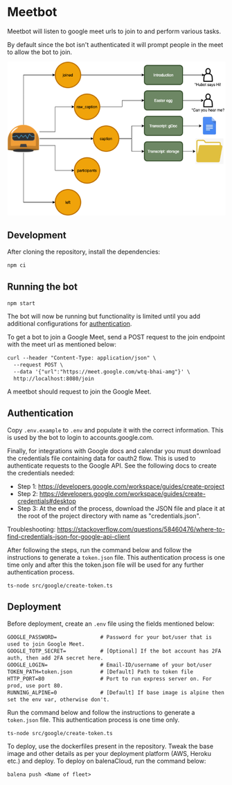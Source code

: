 # Meetbot 

Meetbot will listen to google meet urls to join to and perform various tasks.

By default since the bot isn't authenticated it will prompt people in the meet to allow the bot to join.

![](img/diagram.drawio.png)

## Development

After cloning the repository, install the dependencies:

```
npm ci
```

## Running the bot 

```
npm start
```

The bot will now be running but functionality is limited until you add additional configurations for [authentication](#authentication).

To get a bot to join a Google Meet, send a POST request to the join endpoint with the meet url as mentioned below:

```
curl --header "Content-Type: application/json" \
  --request POST \
  --data '{"url":"https://meet.google.com/wtq-bhai-amg"}' \
  http://localhost:8080/join
```

A meetbot should request to join the Google Meet.

## Authentication

Copy `.env.example` to `.env` and populate it with the correct information. This is used by the bot to login to accounts.google.com.

Finally, for integrations with Google docs and calendar you must download the credentials file containing data for oauth2 flow. This is used to authenticate requests to the Google API. See the following docs to create the credentials needed:

- Step 1: https://developers.google.com/workspace/guides/create-project
- Step 2: https://developers.google.com/workspace/guides/create-credentials#desktop
- Step 3: At the end of the process, download the JSON file and place it at the root of the project directory with name as "credentials.json".

Troubleshooting: https://stackoverflow.com/questions/58460476/where-to-find-credentials-json-for-google-api-client

After following the steps, run the command below and follow the instructions to generate a `token.json` file. This authentication process is one time only and after this the token.json file will be used for any further authentication process. 

```
ts-node src/google/create-token.ts
```

## Deployment

Before deployment, create an `.env` file using the fields mentioned below:

```
GOOGLE_PASSWORD=              # Password for your bot/user that is used to join Google Meet. 
GOOGLE_TOTP_SECRET=           # [Optional] If the bot account has 2FA auth, then add 2FA secret here.
GOOGLE_LOGIN=                 # Email-ID/username of your bot/user
TOKEN_PATH=token.json         # [Default] Path to token file 
HTTP_PORT=80                  # Port to run express server on. For prod, use port 80.
RUNNING_ALPINE=0              # [Default] If base image is alpine then set the env var, otherwise don't. 
```

Run the command below and follow the instructions to generate a `token.json` file. This authentication process is one time only.

```
ts-node src/google/create-token.ts
```

To deploy, use the dockerfiles present in the repository. Tweak the base image and other details as per your deployment platform (AWS, Heroku etc.) and deploy. 
To deploy on balenaCloud, run the command below:

```
balena push <Name of fleet>
```
